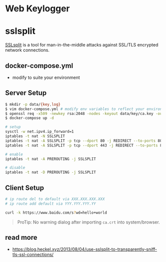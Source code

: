 # Web Keylogger

sslsplit
========

[SSLsplit][1] is a tool for man-in-the-middle attacks against SSL/TLS encrypted
network connections.

## docker-compose.yml
* modify to suite your environment

## Server Setup

```bash
$ mkdir -p data/{key,log}
$ vim docker-compose.yml # modify env variables to reflect your environment
$ openssl req -x509 -newkey rsa:2048 -nodes -keyout data/key/ca.key -out data/key/ca.crt -days 3650 -subj '/CN=EasyPi'
$ docker-compose up -d
```

```bash
# setup
sysctl -w net.ipv4.ip_forward=1
iptables -t nat -N SSLSPLIT
iptables -t nat -A SSLSPLIT -p tcp --dport 80 -j REDIRECT --to-ports 8080
iptables -t nat -A SSLSPLIT -p tcp --dport 443 -j REDIRECT --to-ports 8443

# enable
iptables -t nat -A PREROUTING -j SSLSPLIT

# disable
iptables -t nat -D PREROUTING -j SSLSPLIT
```

## Client Setup

```bash
# ip route del to default via XXX.XXX.XXX.XXX
# ip route add default via YYY.YYY.YYY.YY

curl -k https://www.baidu.com/s?wd=hello+world
```

> ProTip: No warning dialog after importing `ca.crt` into system/browser.

## read more

- <https://blog.heckel.xyz/2013/08/04/use-sslsplit-to-transparently-sniff-tls-ssl-connections/>

[1]: <http://www.roe.ch/SSLsplit>
